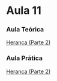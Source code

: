 # Aula 11<br>

### Aula Teórica<br>
[Herança (Parte 2)](https://www.youtube.com/watch?v=He887D2WGVw)
<br>

### Aula Prática<br>
[Herança (Parte 2)](https://www.youtube.com/watch?v=5pwV2WdD-_Y)